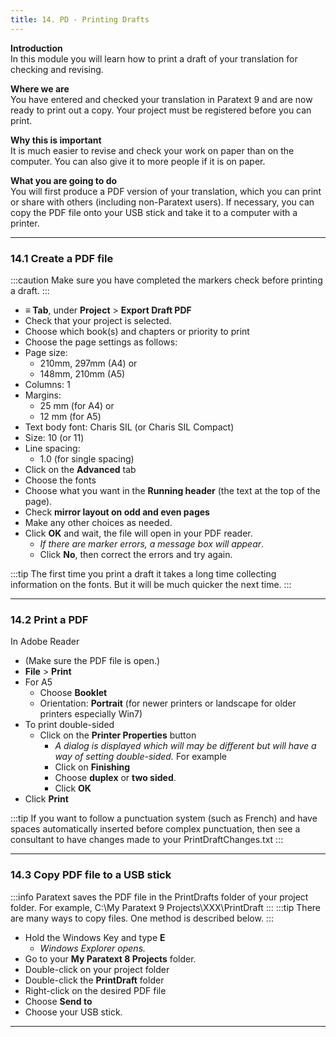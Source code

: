 ```yaml
---
title: 14. PD - Printing Drafts
---
```

**Introduction**  
In this module you will learn how to print a draft of your translation for checking and revising.

**Where we are**  
You have entered and checked your translation in Paratext 9 and are now ready to print out a copy. Your project must be registered before you can print.

**Why this is important**  
It is much easier to revise and check your work on paper than on the computer. You can also give it to more people if it is on paper.

**What you are going to do**  
You will first produce a PDF version of your translation, which you can print or share with others (including non-Paratext users). If necessary, you can copy the PDF file onto your USB stick and take it to a computer with a printer.


----
### 14.1 Create a PDF file
:::caution
Make sure you have completed the markers check before printing a draft.
:::

-  **≡ Tab**, under **Project** \> **Export Draft PDF**
-  Check that your project is selected.
-  Choose which book(s) and chapters or priority to print
-  Choose the page settings as follows:
-  Page size:
   -  210mm, 297mm (A4) or  
   -  148mm, 210mm (A5)
-  Columns: 1
-  Margins:  
   -  25 mm (for A4) or  
   -  12 mm (for A5)
-  Text body font: Charis SIL (or Charis SIL Compact)
-  Size: 10 (or 11)
-  Line spacing:  
   -  1.0 (for single spacing)
-  Click on the **Advanced** tab
-  Choose the fonts
-  Choose what you want in the **Running header** (the text at the top of the page).
-  Check **mirror layout on odd and even pages**
-  Make any other choices as needed.
-  Click **OK** and wait, the file will open in your PDF reader.  
   -  *If there are marker errors, a message box will appear*. 
   -  Click **No**, then correct the errors and try again.

:::tip
The first time you print a draft it takes a long time collecting information on the fonts. But it will be much quicker the next time.
:::



----
### 14.2 Print a PDF
In Adobe Reader

-  (Make sure the PDF file is open.)
-  **File** \> **Print**
-  For A5
   -  Choose **Booklet**
   -  Orientation: **Portrait** (for newer printers or landscape for older printers especially Win7)
-  To print double-sided
    - Click on the **Printer Properties** button
      - *A dialog is displayed which will may be different but will have a way of setting double-sided.* For example
      - Click on **Finishing**
      - Choose **duplex** or **two sided**.
      - Click **OK**
- Click **Print**

:::tip
If you want to follow a punctuation system (such as French) and have spaces automatically inserted before complex punctuation, then see a consultant to have changes made to your PrintDraftChanges.txt
:::



----
### 14.3 Copy PDF file to a USB stick
:::info
Paratext saves the PDF file in the PrintDrafts folder of your project folder. For example, C:\\My Paratext 9 Projects\\XXX\\PrintDraft
:::
:::tip
There are many ways to copy files. One method is described below.
:::
-  Hold the Windows Key and type **E**  
   -  *Windows Explorer opens.*
-  Go to your **My Paratext 8 Projects** folder.
-  Double-click on your project folder
-  Double-click the **PrintDraft** folder
-  Right-click on the desired PDF file
-  Choose **Send to**
-  Choose your USB stick.

----